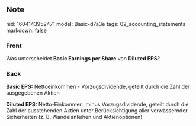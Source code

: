 ## Note
nid: 1604143952471
model: Basic-d7a3e
tags: 02_accounting_statements
markdown: false

### Front
<p>Was unterscheidet <b>Basic Earnings per Share</b> von <b>Diluted EPS</b>?</p>

### Back
<p><b>Basic EPS:</b> Nettoeinkommen - Vorzugsdividende, geteilt
durch die Zahl der ausgegebenen Aktien
<p><b>Diluted EPS:</b> Netto-Einkommen, minus Vorzugsdividende,
geteilt durch die Zahl der ausstehenden Aktien unter
Berücksichtigung aller verwässernder Sicherheiten (z. B.
Wandelanleihen und Aktienoptionen)
